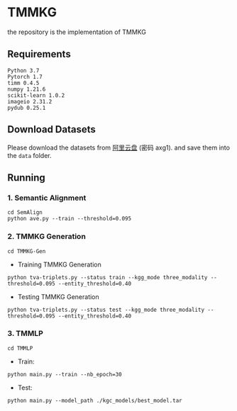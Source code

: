 # TMMKG
the repository is the implementation of TMMKG
## Requirements
```
Python 3.7
Pytorch 1.7
timm 0.4.5
numpy 1.21.6
scikit-learn 1.0.2
imageio 2.31.2
pydub 0.25.1
```
## Download Datasets
Please download the datasets from [阿里云盘](https://www.alipan.com/s/rud3C1BD396) (密码 axg1). and save them into the `data` folder.
## Running
### 1. Semantic Alignment
```
cd SemAlign
python ave.py --train --threshold=0.095
```
### 2. TMMKG Generation
```
cd TMMKG-Gen
```
* Training TMMKG Generation
```
python tva-triplets.py --status train --kgg_mode three_modality --threshold=0.095 --entity_threshold=0.40
```
* Testing TMMKG Generation
```
python tva-triplets.py --status test --kgg_mode three_modality --threshold=0.095 --entity_threshold=0.40
```
### 3. TMMLP
```
cd TMMLP
```
* Train:
```
python main.py --train --nb_epoch=30
```
* Test:
```
python main.py --model_path ./kgc_models/best_model.tar
```
